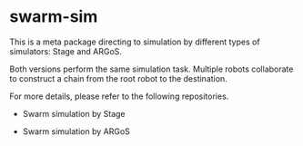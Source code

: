 # swarm-sim

This is a meta package directing to simulation by different types of simulators: Stage and ARGoS.

Both versions perform the same simulation task. Multiple robots collaborate to construct a chain from the root robot to the destination.

For more details, please refer to the following repositories.

- Swarm simulation by Stage

- Swarm simulation by ARGoS
